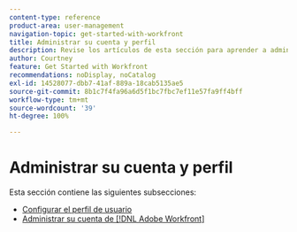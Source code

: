 ```yaml
---
content-type: reference
product-area: user-management
navigation-topic: get-started-with-workfront
title: Administrar su cuenta y perfil
description: Revise los artículos de esta sección para aprender a administrar su cuenta y perfil de usuario de  [!DNL Workfront] .
author: Courtney
feature: Get Started with Workfront
recommendations: noDisplay, noCatalog
exl-id: 14528077-dbb7-41af-889a-18cab5135ae5
source-git-commit: 8b1c7f4fa96a6d5f1bc7fbc7ef11e57fa9ff4bff
workflow-type: tm+mt
source-wordcount: '39'
ht-degree: 100%

---
```


# Administrar su cuenta y perfil

Esta sección contiene las siguientes subsecciones:

* [Configurar el perfil de usuario](../../workfront-basics/manage-your-account-and-profile/configuring-your-user-profile/configure-user-profile.md)
* [Administrar su cuenta de  [!DNL Adobe Workfront] ](../../workfront-basics/manage-your-account-and-profile/managing-your-workfront-account/manage-workfront-account.md)
